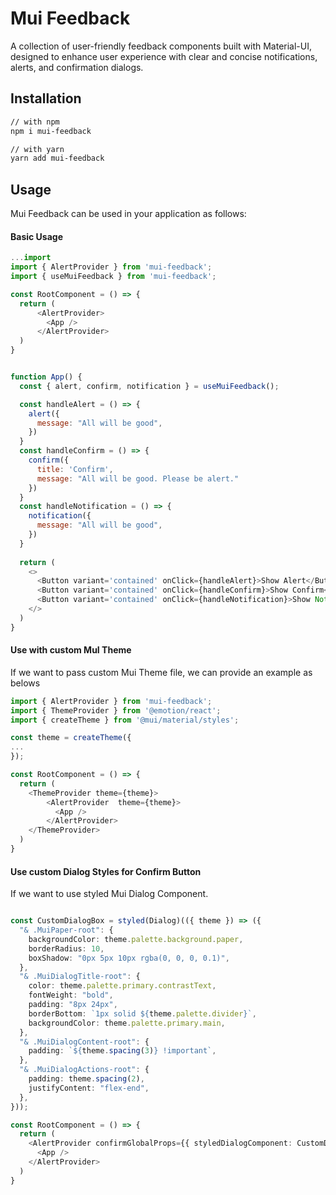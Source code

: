 # Mui Feedback

A collection of user-friendly feedback components built with Material-UI, designed to enhance user experience with clear and concise notifications, alerts, and confirmation dialogs.

## Installation

````bash
// with npm
npm i mui-feedback

// with yarn
yarn add mui-feedback
````

## Usage
Mui Feedback can be used in your application as follows:

#### Basic Usage
````javascript
...import
import { AlertProvider } from 'mui-feedback';
import { useMuiFeedback } from 'mui-feedback';

const RootComponent = () => {
  return (
      <AlertProvider>
        <App />
      </AlertProvider>
  )
}


function App() {
  const { alert, confirm, notification } = useMuiFeedback();

  const handleAlert = () => {
    alert({
      message: "All will be good",
    })
  }
  const handleConfirm = () => {
    confirm({
      title: 'Confirm',
      message: "All will be good. Please be alert."
    })
  }
  const handleNotification = () => {
    notification({
      message: "All will be good",
    })
  }
  
  return (
    <>
      <Button variant='contained' onClick={handleAlert}>Show Alert</Button>
      <Button variant='contained' onClick={handleConfirm}>Show Confirm</Button>
      <Button variant='contained' onClick={handleNotification}>Show Notification</Button>
    </>
  )
}

````
#### Use with custom MuI Theme
If we want to pass custom Mui Theme file, we can provide an example as belows

````typescript
import { AlertProvider } from 'mui-feedback';
import { ThemeProvider } from '@emotion/react';
import { createTheme } from '@mui/material/styles';

const theme = createTheme({
...
});

const RootComponent = () => {
  return (
    <ThemeProvider theme={theme}>
        <AlertProvider  theme={theme}>
          <App />
        </AlertProvider>
    </ThemeProvider>
  )
}
````

#### Use custom Dialog Styles for Confirm Button
If we want to use styled Mui Dialog Component.
````typescript

const CustomDialogBox = styled(Dialog)(({ theme }) => ({
  "& .MuiPaper-root": {
    backgroundColor: theme.palette.background.paper,
    borderRadius: 10,
    boxShadow: "0px 5px 10px rgba(0, 0, 0, 0.1)",
  },
  "& .MuiDialogTitle-root": {
    color: theme.palette.primary.contrastText,
    fontWeight: "bold",
    padding: "8px 24px",
    borderBottom: `1px solid ${theme.palette.divider}`,
    backgroundColor: theme.palette.primary.main,
  },
  "& .MuiDialogContent-root": {
    padding: `${theme.spacing(3)} !important`,
  },
  "& .MuiDialogActions-root": {
    padding: theme.spacing(2),
    justifyContent: "flex-end",
  },
}));

const RootComponent = () => {
  return (
    <AlertProvider confirmGlobalProps={{ styledDialogComponent: CustomDialogBox }}>
      <App />
    </AlertProvider>
  )
}
````
